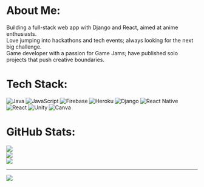 # About Me:
Building a full-stack web app with Django and React, aimed at anime enthusiasts.<br>Love jumping into hackathons and tech events; always looking for the next big challenge.<br>Game developer with a passion for Game Jams; have published solo projects that push creative boundaries.


# Tech Stack:
![Java](https://img.shields.io/badge/java-%23ED8B00.svg?style=flat&logo=openjdk&logoColor=white) ![JavaScript](https://img.shields.io/badge/javascript-%23323330.svg?style=flat&logo=javascript&logoColor=%23F7DF1E) ![Firebase](https://img.shields.io/badge/firebase-%23039BE5.svg?style=flat&logo=firebase) ![Heroku](https://img.shields.io/badge/heroku-%23430098.svg?style=flat&logo=heroku&logoColor=white) ![Django](https://img.shields.io/badge/django-%23092E20.svg?style=flat&logo=django&logoColor=white) ![React Native](https://img.shields.io/badge/react_native-%2320232a.svg?style=flat&logo=react&logoColor=%2361DAFB) ![React](https://img.shields.io/badge/react-%2320232a.svg?style=flat&logo=react&logoColor=%2361DAFB) ![Unity](https://img.shields.io/badge/unity-%23000000.svg?style=flat&logo=unity&logoColor=white) ![Canva](https://img.shields.io/badge/Canva-%2300C4CC.svg?style=flat&logo=Canva&logoColor=white)
# GitHub Stats:
![](https://github-readme-stats.vercel.app/api?username=letsbecool9792&theme=blueberry&hide_border=false&include_all_commits=true&count_private=true)<br/>
![](https://github-readme-streak-stats.herokuapp.com/?user=letsbecool9792&theme=blueberry&hide_border=false)<br/>
![](https://github-readme-stats.vercel.app/api/top-langs/?username=letsbecool9792&theme=blueberry&hide_border=false&include_all_commits=true&count_private=true&layout=compact)

---
[![](https://visitcount.itsvg.in/api?id=letsbecool9792&icon=0&color=0)](https://visitcount.itsvg.in)

<!-- Proudly created with GPRM ( https://gprm.itsvg.in ) -->
